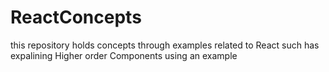 # ReactConcepts
this repository holds concepts through examples related to React 
such has expalining Higher order Components using an example
